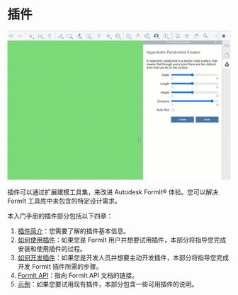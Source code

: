 # 插件

![](../.gitbook/assets/gg1.gif)

插件可以通过扩展建模工具集，来改进 Autodesk FormIt® 体验。您可以解决 FormIt 工具库中未包含的特定设计需求。

本入门手册的插件部分包括以下四章：

1. [插件简介](introduction.md)：您需要了解的插件基本信息。
2. [如何使用插件](how-to-use-plug-ins.md)：如果您是 FormIt 用户并想要试用插件，本部分将指导您完成安装和使用插件的过程。
3. [如何开发插件](how-to-develop-plugins/)：如果您是开发人员并想要主动开发插件，本部分将指导您完成开发 FormIt 插件所需的步骤。
4. [FormIt API](how-to-develop-plugins/useful-links.md)：指向 FormIt API 文档的链接。
5. [示例](example-1/)：如果您要试用现有插件，本部分包含一些可用插件的说明。

